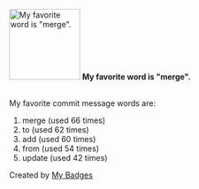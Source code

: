 <img src="https://github.com/my-badges/my-badges/blob/master/src/all-badges/favorite-word/favorite-word.png?raw=true" alt="My favorite word is &quot;merge&quot;." title="My favorite word is &quot;merge&quot;." width="128">
<strong>My favorite word is &quot;merge&quot;.</strong>
<br><br>

My favorite commit message words are:

1. merge (used 66 times)
2. to (used 62 times)
3. add (used 60 times)
4. from (used 54 times)
5. update (used 42 times)


Created by <a href="https://github.com/my-badges/my-badges">My Badges</a>